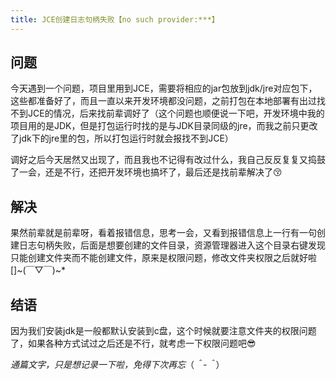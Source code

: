 ```yaml
---
title: JCE创建日志句柄失败【no such provider:***】
---
```

## 问题
今天遇到一个问题，项目里用到JCE，需要将相应的jar包放到jdk/jre对应包下，这些都准备好了，而且一直以来开发环境都没问题，之前打包在本地部署有出过找不到JCE的情况，后来找前辈调好了（这个问题也顺便说一下吧，开发环境中我的项目用的是JDK，但是打包运行时找的是与JDK目录同级的jre，而我之前只更改了jdk下的jre里的包，所以打包运行时就会报找不到JCE）

调好之后今天居然又出现了，而且我也不记得有改过什么，我自己反反复复又捣鼓了一会，还是不行，还把开发环境也搞坏了，最后还是找前辈解决了😚
## 解决
果然前辈就是前辈呀，看着报错信息，思考一会，又看到报错信息上一行有一句创建日志句柄失败，后面是想要创建的文件目录，资源管理器进入这个目录右键发现只能创建文件夹而不能创建文件，原来是权限问题，修改文件夹权限之后就好啦[]~(￣▽￣)~*
## 结语
因为我们安装jdk是一般都默认安装到c盘，这个时候就要注意文件夹的权限问题了，如果各种方式试过之后还是不行，就考虑一下权限问题吧😎

*通篇文字，只是想记录一下啦，免得下次再忘*（*＾-＾*）
